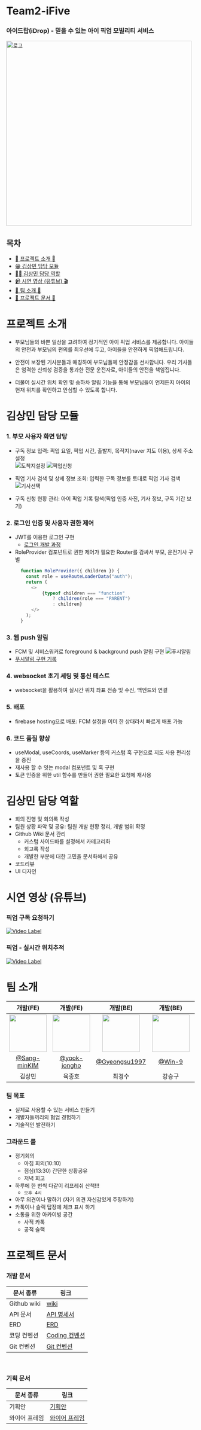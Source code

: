 # Team2-iFive

### 아이드랍(iDrop) - 믿을 수 있는 아이 픽업 모빌리티 서비스

<img width="495" alt="로고" src="https://github.com/softeerbootcamp-3rd/Team2-iFive/assets/39684697/b7561593-a4a6-4130-84ff-826161ee78c1">

## 목차
- [🐥 프로젝트 소개 🚗](#프로젝트-소개)  
- [😁 김상민 담당 모듈](#김상민-담당-모듈)  
- [💪🏻 김상민 담당 역할](#김상민-담당-역할)  
- [📹 시연 영상 (유튜브) 🎬](#시연-영상-(유튜브))  
- [🙌 팀 소개 🙌](#팀-소개)  
- [📃 프로젝트 문서 📃](#프로젝트-문서)  


# 프로젝트 소개
- 부모님들의 바쁜 일상을 고려하여 정기적인 아이 픽업 서비스를 제공합니다. 아이들의 안전과 부모님의 편의를 최우선에 두고, 아이들을 안전하게 픽업해드립니다.

- 안전이 보장된 기사분들과 매칭하여 부모님들께 안정감을 선사합니다. 우리 기사들은 엄격한 신뢰성 검증을 통과한 전문 운전자로, 아이들의 안전을 책임집니다.

- 더불어 실시간 위치 확인 및 승하차 알림 기능을 통해 부모님들이 언제든지 아이의 현재 위치를 확인하고 안심할 수 있도록 합니다.

# 김상민 담당 모듈
### 1. 부모 사용자 화면 담당
- 구독 정보 입력: 픽업 요일, 픽업 시간, 출발지, 목적지(naver 지도 이용), 상세 주소 설정  
  ![도착지설정](https://github.com/Sang-minKIM/iDrop/assets/87116017/a06c356f-0a3d-441c-bdb0-0eb7bfea99e5) ![픽업신청](https://github.com/Sang-minKIM/iDrop/assets/87116017/3845c5a4-1075-4e2d-85cf-229ba59e84fd)  

- 픽업 기사 검색 및 상세 정보 조회: 입력한 구독 정보를 토대로 픽업 기사 검색  
  ![기사선택](https://github.com/Sang-minKIM/iDrop/assets/87116017/8f18c2ad-e278-4679-9911-e4aeace9aa5c)

- 구독 신청 현황 관리: 아이 픽업 기록 탐색(픽업 인증 사진, 기사 정보, 구독 기간 보기)  

### 2. 로그인 인증 및 사용자 권한 제어
- JWT를 이용한 로그인 구현
  - [로그인 개발 과정](https://velog.io/@sang-mini/React-%EB%A1%9C%EA%B7%B8%EC%9D%B8-%EC%96%B4%EB%96%BB%EA%B2%8C-%ED%95%98%EC%A7%80)  
- RoleProvider 컴포넌트로 권한 제어가 필요한 Router를 감싸서 부모, 운전기사 구별
  ```js
    function RoleProvider({ children }) {
      const role = useRouteLoaderData("auth");
      return (
        <>
            {typeof children === "function"
                ? children(role === "PARENT")
                : children}
        </>
      );
    }
  ```
  
### 3. 웹 push 알림
- FCM 및 서비스워커로 foreground & background push 알림 구현
  ![푸시알림](https://github.com/Sang-minKIM/iDrop/assets/87116017/552c4ff7-5f69-4570-916a-283eb85107c5)
- [푸시알림 구현 기록](https://velog.io/@sang-mini/%EC%9B%B9-%ED%91%B8%EC%8B%9C%EC%95%8C%EB%A6%BC-%EC%A0%81%EC%9A%A9%ED%95%98%EA%B8%B0with.FCM)

### 4. websocket 초기 세팅 및 통신 테스트
- websocket을 활용하여 실시간 위치 좌표 전송 및 수신, 백엔드와 연결

### 5. 배포
- firebase hosting으로 배포: FCM 설정을 이미 한 상태라서 빠르게 배포 가능
    
### 6. 코드 품질 향상
- useModal, useCoords, useMarker 등의 커스텀 훅 구현으로 지도 사용 편리성을 증진
- 재사용 할 수 잇는 modal 컴포넌트 및 훅 구현
- 토큰 인증을 위한 util 함수를 만들어 권한 필요한 요청에 재사용

# 김상민 담당 역할
- 회의 진행 및 회의록 작성
- 팀원 상황 파악 및 공유: 팀원 개발 현황 정리, 개발 범위 확정
- Github Wiki 문서 관리
  - 커스텀 사이드바를 설정해서 카테고리화
  - 회고록 작성
  - 개발한 부분에 대한 고민을 문서화해서 공유
- 코드리뷰
- UI 디자인

# 시연 영상 (유튜브)
### 픽업 구독 요청하기
[![Video Label](http://img.youtube.com/vi/D16UpcCU8S8/0.jpg)](https://youtu.be/D16UpcCU8S8)

### 픽업 - 실시간 위치추적
[![Video Label](http://img.youtube.com/vi/2nyEEmA7uak/0.jpg)](https://youtu.be/2nyEEmA7uak)

# 팀 소개

|                                개발(FE)                              |                                개발(FE)                                |                              개발(BE)                               |                             개발(BE)                                |                              개발(BE)                              |
| :-----------------------------------------------------------------: | :-------------------------------------------------------------------: | :----------------------------------------------------------------: | :---------------------------------------------------------------: | :----------------------------------------------------------------: |
| <img src="https://github.com/Sang-minKIM.png" width="100" height="100"> | <img src="https://github.com/yook-jongho.png" width="100" height="100"> | <img src="https://github.com/Gyeongsu1997.png" width="100" height="100"> | <img src="https://github.com/Win-9.png" width="100" height="100">     | <img src="https://github.com/eekrwl.png" width="100" height="100"> |
|               [@Sang-minKIM](https://github.com/Sang-minKIM)            |              [@yook-jongho](https://github.com/yook-jongho)     |                [@Gyeongsu1997](https://github.com/Gyeongsu1997)      |                [@Win-9](https://github.com/Win-9)                 |                [@eekrwl](https://github.com/eekrwl)                |              
|                               김상민                                  |                                육종호                                 |                               최경수                                  |                              강승구                                 |                               안채완                               |                               

### 팀 목표

- 실제로 사용할 수 있는 서비스 만들기
- 개발자들끼리의 협업 경험하기
- 기술적인 발전하기

### 그라운드 룰

- 정기회의
  - 아침 회의(10:10)
  - 점심(13:30) 간단한 상황공유
  - 저녁 회고
- 하루에 한 번씩 다같이 리프레쉬 산책!!!
  - `오후 4시`
- 아무 의견이나 말하기 (자기 의견 자신감있게 주장하기)
- 카톡이나 슬랙 답장에 체크 표시 하기
- 소통을 위한 아카이빙 공간
  - 사적 카톡
  - 공적 슬랙

# 프로젝트 문서

### 개발 문서

| 문서 종류          | 링크                                                                               |
| ------------------ | ---------------------------------------------------------------------------------- |
| Github wiki           | [wiki](https://github.com/softeerbootcamp-3rd/Team2-iFive/wiki) |
| API 문서           | [API 명세서](https://www.notion.so/sangmini/API-37b47d5ead004049a4010e52aed3c73c?pvs=4) |
| ERD                | [ERD](https://www.erdcloud.com/d/xQ5iLZGSgB8bL73gm) |
| 코딩 컨벤션        | [Coding 컨벤션](https://github.com/softeerbootcamp-3rd/Team2-iFive/wiki/Coding-Convention)  |
| Git 컨벤션        | [Git 컨벤션](https://github.com/softeerbootcamp-3rd/Team2-iFive/wiki/Git-Convention)        |


<br/>

### 기획 문서

| 문서 종류     | 링크                                                                                                                                                                                                                           |
| ------------- | ------------------------------------------------------------------------------------------------------------------------------------------------------------------------------------------------------------------------------ |
| 기획안     | [기획안](https://github.com/softeerbootcamp-3rd/Team2-iFive/wiki/%EA%B8%B0%ED%9A%8D%EC%95%88)|
| 와이어 프레임 | [와이어 프레임](https://www.figma.com/file/E3AXcTrejyzuaIczrBVhQO/%EC%95%84%EC%9D%B4%EB%93%9C%EB%9E%8D?type=design&node-id=1554-255&mode=design) |

<br/><br/>
